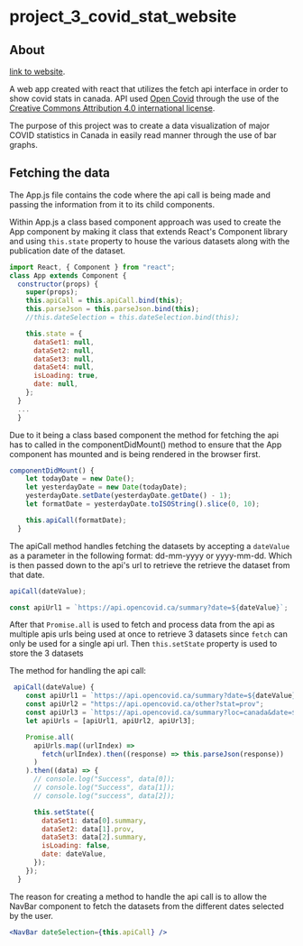 # project_3_covid_stat_website

## About

[link to website](https://thomasnly.github.io/project_3_covid_stat_website/).

A web app created with react that utilizes the fetch api interface in order to show covid stats in canada. API used [Open Covid](https://opencovid.ca/api/) through the use of the [Creative Commons Attribution 4.0 international license](https://creativecommons.org/licenses/by/4.0/).

The purpose of this project was to create a data visualization of major COVID statistics in Canada in easily read manner through the use of bar graphs.

## Fetching the data

The App.js file contains the code where the api call is being made and passing the information from it to its child components.

Within App.js a class based component approach was used to create the App component by making it class that extends React's Component library and using `this.state` property to house the various datasets along with the publication date of the dataset.

```jsx
import React, { Component } from "react";
class App extends Component {
  constructor(props) {
    super(props);
    this.apiCall = this.apiCall.bind(this);
    this.parseJson = this.parseJson.bind(this);
    //this.dateSelection = this.dateSelection.bind(this);

    this.state = {
      dataSet1: null,
      dataSet2: null,
      dataSet3: null,
      dataSet4: null,
      isLoading: true,
      date: null,
    };
  }
  ...
  }
```

Due to it being a class based component the method for fetching the api has to called in the componentDidMount() method to ensure that the App component has mounted and is being rendered in the browser first.

```jsx
componentDidMount() {
    let todayDate = new Date();
    let yesterdayDate = new Date(todayDate);
    yesterdayDate.setDate(yesterdayDate.getDate() - 1);
    let formatDate = yesterdayDate.toISOString().slice(0, 10);

    this.apiCall(formatDate);
  }
```

The apiCall method handles fetching the datasets by accepting a `dateValue` as a parameter in the following format: dd-mm-yyyy or yyyy-mm-dd. Which is then passed down to the api's url to retrieve the retrieve the dataset from that date.

```jsx
apiCall(dateValue);
```

```jsx
const apiUrl1 = `https://api.opencovid.ca/summary?date=${dateValue}`;
```

After that `Promise.all` is used to fetch and process data from the api as multiple apis urls being used at once to retrieve 3 datasets since `fetch` can only be used for a single api url. Then `this.setState` property is used to store the 3 datasets

The method for handling the api call:

```jsx
 apiCall(dateValue) {
    const apiUrl1 = `https://api.opencovid.ca/summary?date=${dateValue}`;
    const apiUrl2 = "https://api.opencovid.ca/other?stat=prov";
    const apiUrl3 = `https://api.opencovid.ca/summary?loc=canada&date=${dateValue}`;
    let apiUrls = [apiUrl1, apiUrl2, apiUrl3];

    Promise.all(
      apiUrls.map((urlIndex) =>
        fetch(urlIndex).then((response) => this.parseJson(response))
      )
    ).then((data) => {
      // console.log("Success", data[0]);
      // console.log("Success", data[1]);
      // console.log("success", data[2]);

      this.setState({
        dataSet1: data[0].summary,
        dataSet2: data[1].prov,
        dataSet3: data[2].summary,
        isLoading: false,
        date: dateValue,
      });
    });
  }
```

The reason for creating a method to handle the api call is to allow the NavBar component to fetch the datasets from the different dates selected by the user.

```jsx
<NavBar dateSelection={this.apiCall} />
```
